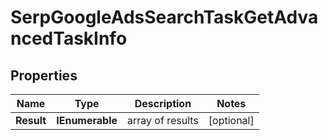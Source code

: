 # SerpGoogleAdsSearchTaskGetAdvancedTaskInfo


## Properties

| Name | Type | Description | Notes |
|------------ | ------------- | ------------- | -------------|
**Result** | **IEnumerable<SerpGoogleAdsSearchTaskGetAdvancedResultInfo>** | array of results |[optional]|